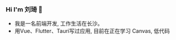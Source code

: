 <!-- <a href="https://hello7cat.com/" target="_blank"><img align="right" style="margin-right:20px;" src="https://github-readme-stats.vercel.app/api?username=l1uqi&show_icons=true&count_private=false" /></a> -->
### Hi I'm 刘琦 👋
- 我是一名前端开发, 工作生活在长沙。
- 用Vue、Flutter、Tauri写过应用, 目前在正在学习 Canvas, 低代码
<!-- - 想了解更多请关注我的[博客小站](https://hello7cat.com/) -->

<!-- - 🌱 I’m currently learning FE. -->


<!--
[![Anurag's GitHub stats](https://github-readme-stats.vercel.app/api?username=l1uqi)](https://github.com/anuraghazra/github-readme-stats)
-->

<!--
**l1uqi/l1uqi** is a ✨ _special_ ✨ repository because its `README.md` (this file) appears on your GitHub profile.

Here are some ideas to get you started:

- 🔭 I’m currently working on ...
- 🌱 I’m currently learning ...
- 👯 I’m looking to collaborate on ...
- 🤔 I’m looking for help with ...
- 💬 Ask me about ...
- 📫 How to reach me: ...
- 😄 Pronouns: ...
- ⚡ Fun fact: ...
-->
